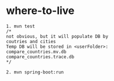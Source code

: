 # where-to-live

```shell 
1. mvn test 
/*
not obvious, but it will populate DB by
coutries and cities
Temp DB will be stored in <userFolder>:
compare_countries.mv.db
compare_countries.trace.db
*/
``` 
```shell
2. mvn spring-boot:run 
```